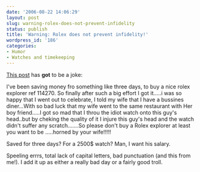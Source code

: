 ```yaml
---
date: '2006-08-22 14:06:29'
layout: post
slug: warning-rolex-does-not-prevent-infidelity
status: publish
title: 'Warning: Rolex does not prevent infidelity!'
wordpress_id: '186'
categories:
- Humor
- Watches and timekeeping
---
```



[This post](http://www.network54.com/Forum/169624/message/1156279806/&pp=x) has **got** to be a joke:





> 
I've been saving money fro something like three days, to buy a nice rolex explorer ref 114270. So finally after such a big effort I got it.....i was so happy that I went out to celebrate, I told my wife that I have a bussines diner...With so bad luck that my wife went to the same restaurant with Her boy friend.....I got so mad that I throu the idiot watch onto this guy's head..but by cheking the quality of it I injure this guy's head and the watch didn't suffer any scratch.......So please don't buy a Rolex explorer at least you want to be .....horned by your wife!!!!!




Saved for three days? For a 2500$ watch? Man, I want his salary.

Speeling errrs, total lack of capital letters, bad punctuation (and this from me!). I add it up as either a really bad day or a fairly good troll.

